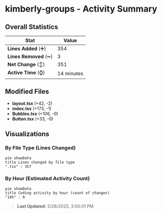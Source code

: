# kimberly-groups - Activity Summary 

## Overall Statistics

| Stat                   | Value                                                             |
| ---------------------- | ----------------------------------------------------------------- |
| **Lines Added** (➕)   | 354                                          |
| **Lines Removed** (➖) | 3                                        |
| **Net Change** (↕)    | 351                |
| **Active Time** (⌚)   | 14 minutes |


## Modified Files
- **layout.tsx** (+42, -2)
- **index.tsx** (+173, -1)
- **Bubbles.tsx** (+106, -0)
- **Button.tsx** (+33, -0)

## Visualizations

### By File Type (Lines Changed)

```mermaid
pie showData
title Lines changed by file type
".tsx" : 357
```

### By Hour (Estimated Activity Count)

```mermaid
pie showData
title Coding activity by hour (count of changes)
"14h" : 9
```


> **Last Updated:** 5/28/2025, 3:00:01 PM